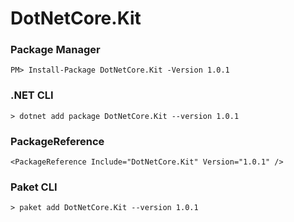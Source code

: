 # DotNetCore.Kit

### Package Manager
```PM> Install-Package DotNetCore.Kit -Version 1.0.1```

### .NET CLI
```> dotnet add package DotNetCore.Kit --version 1.0.1```

### PackageReference
```<PackageReference Include="DotNetCore.Kit" Version="1.0.1" />```

### Paket CLI
```> paket add DotNetCore.Kit --version 1.0.1```